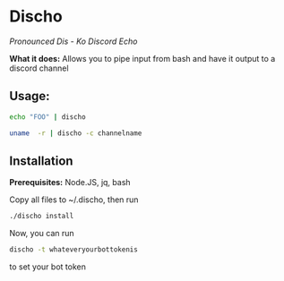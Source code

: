 # Discho

*Pronounced Dis - Ko*
*Discord Echo*



**What it does:** Allows you to pipe input from bash and have it output to a discord channel



## Usage:

```bash
echo "FOO" | discho
```

```bash
uname  -r | discho -c channelname
```



## **Installation**

**Prerequisites:** 
Node.JS, jq, bash

Copy all files to ~/.discho, then run 

```bash
./discho install 
```

Now, you can run

```bash
discho -t whateveryourbottokenis 
```

to set your bot token


